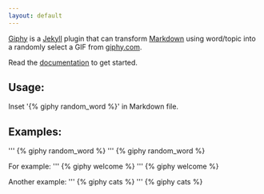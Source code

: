```yaml
---
layout: default
---
```


[Giphy](https://github.com/vfalanis/jekyll-giphy) is a [Jekyll](https://jekyllrb.com/) plugin
that can transform [Markdown](https://en.wikipedia.org/wiki/Markdown) using word/topic into a randomly select a GIF from  [giphy.com](http://giphy.com/). 

Read the [documentation](https://github.com/vfalanis/jekyll-giphy) to get started.

## Usage:
Inset '{% giphy random_word %}' in Markdown file.

## Examples:
'''
{% giphy random_word %}
'''
{% giphy random_word %}


For example:
'''
{% giphy welcome %}
'''
{% giphy welcome %}

Another example:
'''
{% giphy cats %}
'''
{% giphy cats %}